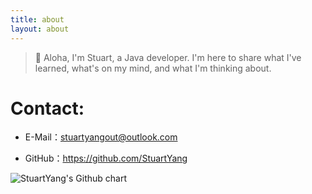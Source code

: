 ```yaml
---
title: about
layout: about
---
```


> 👋 Aloha, I'm Stuart, a Java developer. I'm here to share what I've learned, what's on my mind, and what I'm thinking about.

# Contact:

- E-Mail：stuartyangout@outlook.com

- GitHub：https://github.com/StuartYang


<img alt="StuartYang's Github chart" class="mx-auto block " data-testid="image-card-populated" src="https://ghchart.rshah.org/StuartYang">





